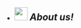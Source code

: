 - ## <img src="https://media.giphy.com/media/dscTJjpsiVamjIk6nk/giphy.gif" width="30"> <em><b>About us!</b></em>
